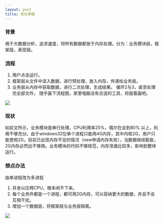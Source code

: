 ```yaml
---
layout: post
title: 优化草稿
---
```



### 背景
用于大数据分析，追求速度，将所有数据都放于内存处理。分为：业务模块层，框架层，表现层。

### 流程
1. 用户点击运行。
2. 框架层从文件中读入数据，进行预处理，放入内存，传递给业务层。
3. 业务层从内存中获取数据，进行二次处理，生成结果。
循环2与3，直至处理完全部文件。
随手画下流程图，家里电脑没有合适的工具，将就着画吧。

![](http://www.decbug.com/wp-content/uploads/2014/05/%E6%97%A0%E6%A0%87%E9%A2%98-270x300.png)

### 现状
如前文所示，业务模块是串行处理，CPU利用率25%，偶尔在会到80% 以上，利用不够充分。由于windows32位单个进程只能用4G内存，其中内核2G，用户只能使用2G。目前已出现内存不足的情况（new申请内存失败），当数据继续膨胀，2G内存必然远不够用。业务模块的代码不够规范，内存泄漏比较多，影响到整体运行。

### 想点办法
由单进程改为多进程
1. 并发以压榨CPU，根本闲不下来。
2. 每个业务件都是一个进程，都可用2G内存，可以容纳更大的数据，并且不会互相干扰。
3. 增加一个数据层，将框架层与业务层隔离。

![](http://www.decbug.com/wp-content/uploads/2014/05/%E6%97%A0%E6%A0%87%E9%A2%98.2png-300x251.png)
